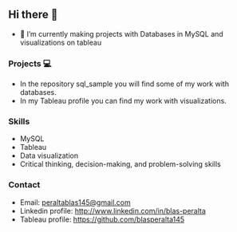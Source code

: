 ## Hi there 👋

- 🔭 I’m currently making projects with Databases in MySQL and visualizations on tableau

### Projects 💻
- In the repository sql_sample you will find some of my work with databases.
- In my Tableau profile you can find my work with visualizations.

### Skills
- MySQL
- Tableau
- Data visualization 
- Critical thinking, decision-making, and problem-solving skills

### Contact
- Email: peraltablas145@gmail.com
- Linkedin profile: http://www.linkedin.com/in/blas-peralta
- Tableau profile: https://github.com/blasperalta145
